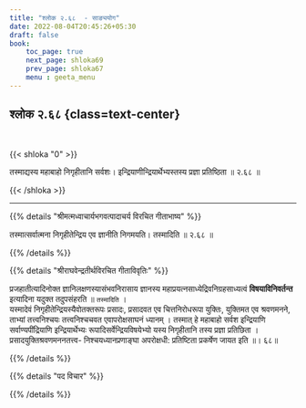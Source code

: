```yaml
---
title: "श्लोक २.६८  - साङ्ययोग"
date: 2022-08-04T20:45:26+05:30
draft: false
book:
    toc_page: true
    next_page: shloka69
    prev_page: shloka67
    menu : geeta_menu
---
```




## श्लोक २.६८ {class=text-center}

<br/>

{{< shloka  "0"  >}}

तस्माद्यस्य महाबाहो निगृहीतानि सर्वशः। 
इन्द्रियाणीन्द्रियार्थेभ्यस्तस्य प्रज्ञा प्रतिष्ठिता ॥ २.६८ ॥

{{< /shloka >}}

---


{{% details "श्रीमत्मध्वाचार्यभगवत्पादाचर्य विरचित  गीताभाष्य" %}}

तस्मात्सर्वात्मना निगृहीतेन्द्रिय एव ज्ञानीति निगमयति। तस्मादिति  ॥ २.६८ ॥

{{% /details %}}



{{% details "श्रीराघवेन्द्रतीर्थविरचित गीताविवृतिः" %}}

प्रजहातीत्यादिनोक्त ज्ञानिलक्षणस्यासंभवनिरासाय ज्ञानस्य महाप्रयत्नसाध्येद्रिवनिग्रहसाध्यत्वं  **विषयाविनिवर्तन्त** 
इत्यादिना यदुक्त तदुपसंहरति ॥ `तस्मादिति` ।   
यस्मादेवं निगृहीतेन्द्रियस्यैवोतक्तरूपः प्रसादः, प्रसादवत
एव चित्तनिरोधरूपा युक्तिः, युक्तिमत एव श्रवणमनने, ताभ्यां तत्त्वनिश्चयः
तत्त्वनिश्चचवत एवापरोक्षसाघनं ध्यानम्‌ । तस्मात्‌ हे महाबाहो सर्वश
इन्द्रियाणि सर्वाण्यपींद्रियाणि इन्द्रियार्थेभ्यः रूपादिसर्वेन्द्रियविषयेभ्यो यस्य
निगृहीतानि तस्य प्रज्ञा प्रतिछिता । प्रसादयुक्तिश्रवणमननतत्त्व-
निश्चयध्यानप्रणाङ्घा अपरोक्षधी: प्रतिष्टिता प्रकर्षेण जायत इति ॥। ६८॥

{{% /details %}}

{{% details "पद विचार" %}}


{{% /details %}}
